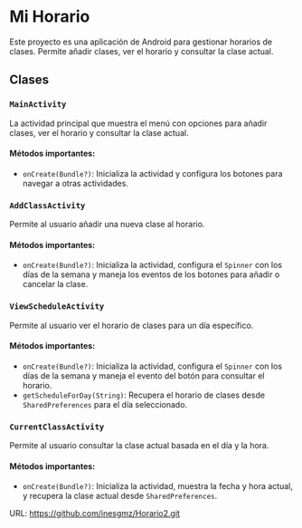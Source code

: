 # Mi Horario

Este proyecto es una aplicación de Android para gestionar horarios de clases. Permite añadir clases, ver el horario y consultar la clase actual.

## Clases

### `MainActivity`

La actividad principal que muestra el menú con opciones para añadir clases, ver el horario y consultar la clase actual.

#### Métodos importantes:
- `onCreate(Bundle?)`: Inicializa la actividad y configura los botones para navegar a otras actividades.

### `AddClassActivity`

Permite al usuario añadir una nueva clase al horario.

#### Métodos importantes:
- `onCreate(Bundle?)`: Inicializa la actividad, configura el `Spinner` con los días de la semana y maneja los eventos de los botones para añadir o cancelar la clase.

### `ViewScheduleActivity`

Permite al usuario ver el horario de clases para un día específico.

#### Métodos importantes:
- `onCreate(Bundle?)`: Inicializa la actividad, configura el `Spinner` con los días de la semana y maneja el evento del botón para consultar el horario.
- `getScheduleForDay(String)`: Recupera el horario de clases desde `SharedPreferences` para el día seleccionado.

### `CurrentClassActivity`

Permite al usuario consultar la clase actual basada en el día y la hora.

#### Métodos importantes:
- `onCreate(Bundle?)`: Inicializa la actividad, muestra la fecha y hora actual, y recupera la clase actual desde `SharedPreferences`.

URL: https://github.com/inesgmz/Horario2.git
